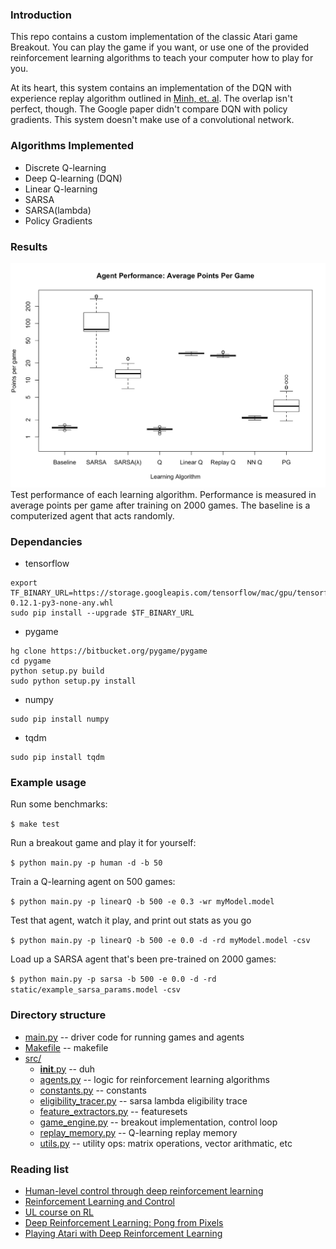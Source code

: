 ### Introduction


This repo contains a custom implementation of the classic Atari game Breakout. You can play the game if you want, or use one of the provided reinforcement learning algorithms to teach your computer how to play for you.

At its heart, this system contains an implementation of the DQN with experience replay algorithm outlined in [Minh, et. al](http://www.davidqiu.com:8888/research/nature14236.pdf). The overlap isn't perfect, though. The Google paper didn't compare DQN with policy gradients. This system doesn't make use of a convolutional network.

### Algorithms Implemented

* Discrete Q-learning
* Deep Q-learning (DQN)
* Linear Q-learning
* SARSA
* SARSA(lambda)
* Policy Gradients




### Results

![agent performance](/static/3.png)
Test performance of each learning algorithm. Performance is measured in average points per game after training on 2000 games. The baseline is a computerized agent that acts randomly. 


### Dependancies

* tensorflow
```
export TF_BINARY_URL=https://storage.googleapis.com/tensorflow/mac/gpu/tensorflow_gpu-0.12.1-py3-none-any.whl
sudo pip install --upgrade $TF_BINARY_URL
```
* pygame
```
hg clone https://bitbucket.org/pygame/pygame
cd pygame
python setup.py build
sudo python setup.py install
```
* numpy
```
sudo pip install numpy
```
* tqdm
```
sudo pip install tqdm
```

### Example usage

Run some benchmarks:

`$ make test`

Run a breakout game and play it for yourself:

`$ python main.py -p human -d -b 50`

Train a Q-learning agent on 500 games:

`$ python main.py -p linearQ -b 500 -e 0.3 -wr myModel.model`

Test that agent, watch it play, and print out stats as you go

`$ python main.py -p linearQ -b 500 -e 0.0 -d -rd myModel.model -csv`

Load up a SARSA agent that's been pre-trained on 2000 games:

`$ python main.py -p sarsa -b 500 -e 0.0 -d -rd static/example_sarsa_params.model -csv`

### Directory structure

* [main.py](https://github.com/rpryzant/deep_rl_project/blob/master/main.py)  -- driver code for running games and agents
* [Makefile](https://github.com/rpryzant/deep_rl_project/blob/master/Makefile) -- makefile
* [src/](https://github.com/rpryzant/deep_rl_project/tree/master/src)
  * [__init__.py](https://github.com/rpryzant/deep_rl_project/blob/master/src/__init__.py) -- duh
  * [agents.py](https://github.com/rpryzant/deep_rl_project/blob/master/src/agents.py) -- logic for reinforcement learning algorithms
  * [constants.py](https://github.com/rpryzant/deep_rl_project/blob/master/src/constants.py) -- constants
  * [eligibility_tracer.py](https://github.com/rpryzant/deep_rl_project/blob/master/src/elegibility_tracer.py) -- sarsa lambda eligibility trace
  * [feature_extractors.py](https://github.com/rpryzant/deep_rl_project/blob/master/src/feature_extractors.py) -- featuresets
  * [game_engine.py](https://github.com/rpryzant/deep_rl_project/blob/master/src/game_engine.py) -- breakout implementation, control loop
  * [replay_memory.py](https://github.com/rpryzant/deep_rl_project/blob/master/src/replay_memory.py) -- Q-learning replay memory
  * [utils.py](https://github.com/rpryzant/deep_rl_project/blob/master/src/utils.py) -- utility ops: matrix operations, vector arithmatic, etc


        

### Reading list

* [Human-level control through deep reinforcement
learning](http://www.davidqiu.com:8888/research/nature14236.pdf)
* [Reinforcement Learning and Control](http://cs229.stanford.edu/notes/cs229-notes12.pdf)
* [UL course on RL](http://www0.cs.ucl.ac.uk/staff/d.silver/web/Teaching.html)
* [Deep Reinforcement Learning: Pong from Pixels](http://karpathy.github.io/2016/05/31/rl/)
* [Playing Atari with Deep Reinforcement Learning](https://arxiv.org/pdf/1312.5602.pdf)


